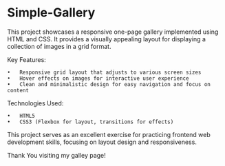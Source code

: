# Simple-Gallery
This project showcases a responsive one-page gallery implemented using HTML and CSS. It provides a visually appealing layout for displaying a collection of images in a grid format.

Key Features:

	•	Responsive grid layout that adjusts to various screen sizes
	•	Hover effects on images for interactive user experience
	•	Clean and minimalistic design for easy navigation and focus on content

Technologies Used:

	•	HTML5
	•	CSS3 (Flexbox for layout, transitions for effects)

This project serves as an excellent exercise for practicing frontend web development skills, focusing on layout design and responsiveness.

Thank You visiting my galley page!
